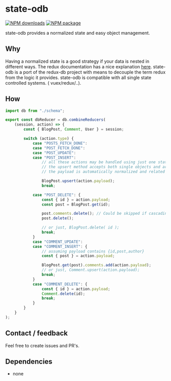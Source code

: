 # state-odb
[![NPM downloads](https://img.shields.io/npm/dm/state-odb.svg?style=flat-square)](https://www.npmjs.com/package/state-odb)
[![NPM package](https://img.shields.io/npm/v/state-odb.svg?style=flat-square)](https://www.npmjs.com/package/state-odb)

state-odb provides a normalized state and easy object management.

## Why
Having a normalized state is a good strategy if your data is nested in different ways. The redux documentation has a nice explanation [here](http://redux.js.org/docs/recipes/reducers/NormalizingStateShape.html).
state-odb is a port of the redux-db project with means to decouple the term redux from the logic it provides. state-odb is compatible with all single state controlled systems. ( vuex/redux/..).

## How
``` javascript
import db from "./schema";

export const dbReducer = db.combineReducers(
    (session, action) => {
        const { BlogPost, Comment, User } = session;

        switch (action.type) {
            case "POSTS_FETCH_DONE":
            case "POST_FETCH_DONE":
            case "POST_UPDATE":
            case "POST_INSERT":
                // all these actions may be handled using just one statement.
                // the upsert method accepts both single objects and arrays.
                // the payload is automatically normalized and related tables are also updated.

                BlogPost.upsert(action.payload);
                break;

            case "POST_DELETE": {
                const { id } = action.payload;
                const post = BlogPost.get(id);

                post.comments.delete(); // Could be skipped if cascading deletes are defined.
                post.delete();

                // or just, BlogPost.delete( id );
                break;
            }
            case "COMMENT_UPDATE":
            case "COMMENT_INSERT": {
                // assuming payload contains {id,post,author}
                const { post } = action.payload;

                BlogPost.get(post).comments.add(action.payload);
                // or just, Comment.upsert(action.payload);
                break;
            }
            case "COMMENT_DELETE": {
                const { id } = action.payload;
                Comment.delete(id);
                break;
            }
        }
    }
);
```

## Contact / feedback
Feel free to create issues and PR's.

## Dependencies
* none